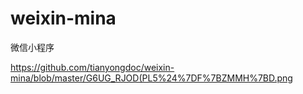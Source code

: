 # weixin-mina
微信小程序


https://github.com/tianyongdoc/weixin-mina/blob/master/G6UG_RJOD(PL5%24%7DF%7BZMMH%7BD.png


